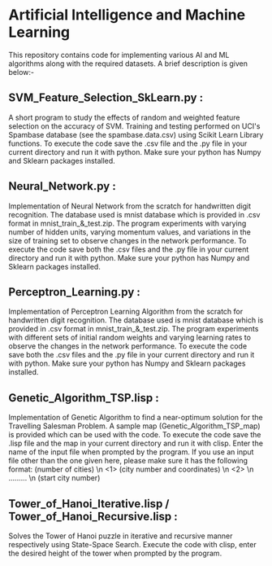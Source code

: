 # Artificial Intelligence and Machine Learning

This repository contains code for implementing various AI and ML algorithms along with the required datasets. A brief description is given below:-

## SVM_Feature_Selection_SkLearn.py :
A short program to study the effects of random and weighted feature selection on the accuracy of SVM. Training and testing performed on UCI's Spambase database (see the spambase.data.csv) using Scikit Learn Library functions. To execute the code save the .csv file and the .py file in your current directory and run it with python. Make sure your python has Numpy and Sklearn packages installed.

## Neural_Network.py : 
Implementation of Neural Network from the scratch for handwritten digit recognition. The database used is mnist database which is provided in .csv format in mnist_train_&_test.zip. The program experiments with varying number of hidden units, varying momentum values, and variations in the size of training set to observe changes in the network performance. To execute the code save both the .csv files and the .py file in your current directory and run it with python. Make sure your python has Numpy and Sklearn packages installed.

## Perceptron_Learning.py :
Implementation of Perceptron Learning Algorithm from the scratch for handwritten digit recognition. The database used is mnist database which is provided in .csv format in mnist_train_&_test.zip. The program experiments with different sets of initial random weights and varying learning rates to observe the changes in the network performance. To execute the code save both the .csv files and the .py file in your current directory and run it with python. Make sure your python has Numpy and Sklearn packages installed.

## Genetic_Algorithm_TSP.lisp :
Implementation of Genetic Algorithm to find a near-optimum solution for the Travelling Salesman Problem. A sample map (Genetic_Algorithm_TSP_map) is provided which can be used with the code. To execute the code save the .lisp file and the map in your current directory and run it with clisp. Enter the name of the input file when prompted by the program. If you use an input file other than the one given here, please make sure it has the following format:
<n>               (number of cities) \n
<1> <x1>  <y1>    (city number and coordinates) \n
<2> <x2>  <y2> \n
.........
<n> <xn>  <yn> \n
<source>               (start city number) 

## Tower_of_Hanoi_Iterative.lisp / Tower_of_Hanoi_Recursive.lisp :
Solves the Tower of Hanoi puzzle in iterative and recursive manner respectively using State-Space Search. Execute the code with clisp, enter the desired height of the tower when prompted by the program.
